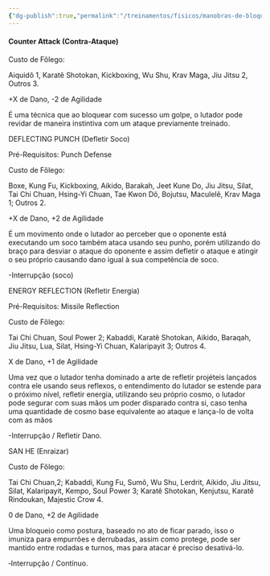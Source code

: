 ```yaml
---
{"dg-publish":true,"permalink":"/treinamentos/fisicos/manobras-de-bloqueio/"}
---
```


#### Counter Attack (Contra-Ataque)

Custo de Fôlego:

Aiquidô 1, Karatê Shotokan, Kickboxing, Wu Shu, Krav Maga, Jiu Jitsu 2, Outros 3.

  

+X de Dano, -2 de Agilidade

É uma técnica que ao bloquear com sucesso um golpe, o lutador pode revidar de maneira instintiva com um ataque previamente treinado.

  

DEFLECTING PUNCH (Defletir Soco)

Pré-Requisitos: Punch Defense

Custo de Fôlego:

Boxe, Kung Fu, Kickboxing, Aikido, Barakah, Jeet Kune Do, Jiu Jitsu, Silat, Tai Chi Chuan, Hsing-Yi Chuan, Tae Kwon Dô, Bojutsu, Maculelê, Krav Maga 1; Outros 2.

  

+X de Dano, +2 de Agilidade

É um movimento onde o lutador ao perceber que o oponente está executando um soco também ataca usando seu punho, porém utilizando do braço para desviar o ataque do oponente e assim defletir o ataque e atingir o seu próprio causando dano igual à sua competência de soco.

-Interrupção (soco)

  

ENERGY REFLECTION (Refletir Energia)

Pré-Requisitos: Missile Reflection

Custo de Fôlego:

Tai Chi Chuan, Soul Power 2; Kabaddi, Karatê Shotokan, Aikido, Baraqah, Jiu Jitsu, Lua, Silat, Hsing-Yi Chuan, Kalaripayit 3; Outros 4.

  

X de Dano, +1 de Agilidade

Uma vez que o lutador tenha dominado a arte de refletir projéteis lançados contra ele usando seus reflexos, o entendimento do lutador se estende para o próximo nível, refletir energia, utilizando seu próprio cosmo, o lutador pode segurar com suas mãos um poder disparado contra si, caso tenha uma quantidade de cosmo base equivalente ao ataque e lança-lo de volta com as mãos

-Interrupção / Refletir Dano.

  

SAN HE (Enraizar)

Custo de Fôlego:

Tai Chi Chuan,2; Kabaddi, Kung Fu, Sumô, Wu Shu, Lerdrit, Aikido, Jiu Jitsu, Silat, Kalaripayit, Kempo, Soul Power 3; Karatê Shotokan, Kenjutsu, Karatê Rindoukan, Majestic Crow 4.

  

0 de Dano, +2 de Agilidade

Uma bloqueio como postura, baseado no ato de ficar parado, isso o imuniza para empurrões e derrubadas, assim como protege, pode ser mantido entre rodadas e turnos, mas para atacar é preciso desativá-lo.

‐Interrupção / Contínuo.


<script src="https://giscus.app/client.js"
        data-repo="Pl1z3r/suvantagi-wiki"
        data-repo-id="R_kgDONYZixw"
        data-category="Wiki Comments"
        data-category-id="DIC_kwDONYZix84Ck34K"
        data-mapping="pathname"
        data-strict="1"
        data-reactions-enabled="1"
        data-emit-metadata="0"
        data-input-position="top"
        data-theme="preferred_color_scheme"
        data-lang="pt"
        data-loading="lazy"
        crossorigin="anonymous"
        async>
</script>